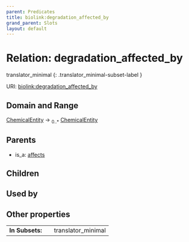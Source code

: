```yaml
---
parent: Predicates
title: biolink:degradation_affected_by
grand_parent: Slots
layout: default
---
```


# Relation: degradation_affected_by

translator_minimal
{: .translator_minimal-subset-label }




URI: [biolink:degradation_affected_by](https://w3id.org/biolink/vocab/degradation_affected_by)

## Domain and Range

[ChemicalEntity](ChemicalEntity.md) ->  <sub>0..\*</sub> [ChemicalEntity](ChemicalEntity.md)

## Parents

 *  is_a: [affects](affects.md)

## Children


## Used by


## Other properties

|  |  |  |
| --- | --- | --- |
| **In Subsets:** | | translator_minimal |

